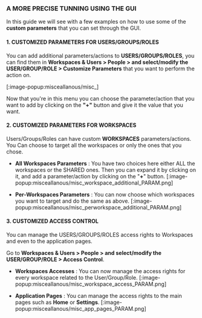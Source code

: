 ### A MORE PRECISE TUNNING USING THE GUI
In this guide we will see with a few examples on how to use some of the **custom parameters** that you can set through the GUI.

#### 1. CUSTOMIZED PARAMETERS FOR USERS/GROUPS/ROLES
You can add additional parameters/actions to **USERS/GROUPS/ROLES**, you can find them in **Workspaces & Users > People > and select/modify the USER/GROUP/ROLE > Customize Parameters** that you want to perform the action on.

[:image-popup:misceallanous/misc_]

Now that you're in this menu you can choose the parameter/action that you want to add by clicking on the **"+"** button and give it the value that you want.

#### 2. CUSTOMIZED PARAMETERS FOR WORKSPACES
Users/Groups/Roles can have custom  **WORKSPACES** parameters/actions.
You Can choose to target all the workspaces or only the ones that you chose.

+ **All Workspaces Parameters** : You have two choices here either ALL the workspaces or the SHARED ones.
Then you can expand it by clicking on it, and add a parameter/action by clicking on the "**+**" button.
[:image-popup:misceallanous/misc_workspace_additional_PARAM.png]

+ **Per-Workspaces Parameters** : You can now choose which workspaces you want to target and do the same as above.
[:image-popup:misceallanous/misc_perworkspace_additional_PARAM.png]

#### 3. CUSTOMIZED ACCESS CONTROL
You can manage the USERS/GROUPS/ROLES access rights to Workspaces and even to the application pages.

Go to **Workspaces & Users > People > and select/modify the USER/GROUP/ROLE > Access Control**.

+ **Workspaces Accesses** : You can now manage the access rights for every workspace related to the User/Group/Role.
[:image-popup:misceallanous/misc_workspace_access_PARAM.png]

+  **Application Pages** : You can manage the access rights to the main pages such as **Home** or **Settings**.
[:image-popup:misceallanous/misc_app_pages_PARAM.png]

